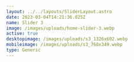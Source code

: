 ```yaml
---
layout: ../../layouts/SliderLayout.astro
date: 2023-03-04T14:21:36.025Z
name: Slider 3
image: /images/uploads/home-slider-3.webp
active: true
desktopimage: /images/uploads/s3_1326x602.webp
mobileimage: /images/uploads/s3_768x349.webp
type: Generic
---
```

